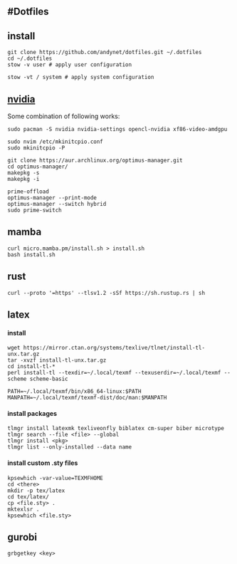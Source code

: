 #Dotfiles
---
## install
```
git clone https://github.com/andynet/dotfiles.git ~/.dotfiles
cd ~/.dotfiles
stow -v user # apply user configuration

stow -vt / system # apply system configuration
```

## [nvidia](https://www.youtube.com/watch?v=iYWzMvlj2RQ)
Some combination of following works:
```
sudo pacman -S nvidia nvidia-settings opencl-nvidia xf86-video-amdgpu

sudo nvim /etc/mkinitcpio.conf
sudo mkinitcpio -P

git clone https://aur.archlinux.org/optimus-manager.git
cd optimus-manager/
makepkg -s
makepkg -i

prime-offload
optimus-manager --print-mode
optimus-manager --switch hybrid
sudo prime-switch
```

## mamba
```
curl micro.mamba.pm/install.sh > install.sh
bash install.sh
```

## rust
```
curl --proto '=https' --tlsv1.2 -sSf https://sh.rustup.rs | sh
```

## latex
#### install
```
wget https://mirror.ctan.org/systems/texlive/tlnet/install-tl-unx.tar.gz
tar -xvzf install-tl-unx.tar.gz
cd install-tl-*
perl install-tl --texdir=~/.local/texmf --texuserdir=~/.local/texmf --scheme scheme-basic

PATH=~/.local/texmf/bin/x86_64-linux:$PATH
MANPATH=~/.local/texmf/texmf-dist/doc/man:$MANPATH
```
#### install packages
```
tlmgr install latexmk texliveonfly biblatex cm-super biber microtype
tlmgr search --file <file> --global
tlmgr install <pkg>
tlmgr list --only-installed --data name
```
#### install custom .sty files
```
kpsewhich -var-value=TEXMFHOME
cd <there>
mkdir -p tex/latex
cd tex/latex/
cp <file.sty> .
mktexlsr .
kpsewhich <file.sty>
```

## gurobi
```
grbgetkey <key>
```
